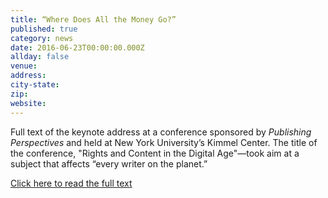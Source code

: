 ```yaml
---
title: “Where Does All the Money Go?”
published: true
category: news
date: 2016-06-23T00:00:00.000Z
allday: false
venue:
address:
city-state:
zip:
website:
---
```



Full text of the keynote address at a conference sponsored by *Publishing Perspectives* and held at New York University’s Kimmel Center. The title of the conference, "Rights and Content in the Digital Age"—took aim at a subject that affects “every writer on the planet.” &nbsp;

[Click here to read the full text](https://www.authorsguild.org/industry-advocacy/money-go-roxana-robinson/)